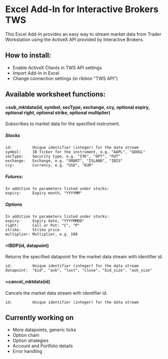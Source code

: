 # Excel Add-In for Interactive Brokers TWS
This Excel Add-In provides an easy way to stream market data from Trader Workstation using the ActiveX API provided by Interactive Brokers.

## How to install:

- Enable ActiveX Clients in TWS API settings
- Import Add-In in Excel
- Change connection settings (in ribbon "TWS API")


## Available worksheet functions:

#### =sub_mktdata(id, symbol, secType, exchange, ccy, optional expiry, optional right, optional strike, optional multiplier)

  Subscribes to market data for the specified instrument.
  
##### Stocks
  
    id:         Unique identifier (integer) for the data stream
    symbol:     IB Ticker for the instrument, e.g. "AAPL", "GOOGL"
    secType:    Security type, e.g. "STK", "OPT", "FUT"
    exchange:   Exchange, e.g. "SMART", "ISLAND", "IBIS"
    ccy:        Currency, e.g. "USD", "EUR"
  
##### Futures:
  
    In addition to parameters listed under stocks:
    expiry:     Expiry month, "YYYYMM"

##### Options
  
    In addition to parameters listed under stocks:
    expiry:     Expiry date, "YYYYMMDD"
    right:      Call or Put: "C", "P"
    strike:     Strike price
    multiplier: Multiplier, e.g. 100
  
#### =IBDP(id, datapoint)

  Returns the specified datapoint for the market data stream with identifier id.
  
    id:         Unique identifier (integer) for the data stream
    datapoint:  "bid", "ask", "last", "close", "bid_size", "ask_size"
    
#### =cancel_mktdata(id)

  Cancels the market data stream with identifier id.
  
    id:         Unique identifier (integer) for the data stream

## Currently working on

  - More datapoints, generic ticks
  - Option chain
  - Option strategies
  - Account and Portfolio details
  - Error handling
